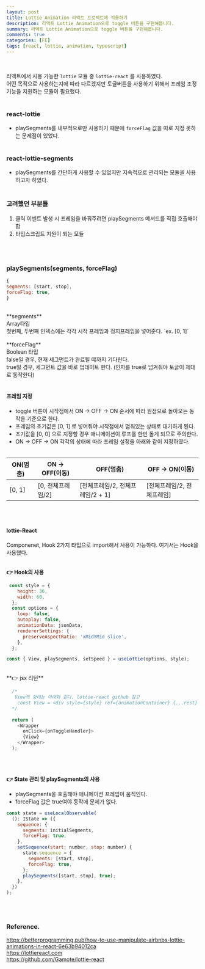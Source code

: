 ```yaml
---
layout: post
title: Lottie Animation 리액트 프로젝트에 적용하기
description: 리액트 Lottie Animation으로 toggle 버튼을 구현해봅니다.
summary: 리액트 Lottie Animation으로 toggle 버튼을 구현해봅니다.
comments: true
categories: [FE]
tags: [react, lottie, animation, typescript]
---
```


<br>

리액트에서 사용 가능한 `lottie` 모듈 중 `lottie-react` 를 사용하였다. <br>
어떤 목적으로 사용하는지에 따라 다르겠지만 토글버튼을 사용하기 위해서 프레임 조정 기능을 지원하는 모듈이 필요했다.<br><br>

### react-lottie
- playSegments를 내부적으로만 사용하기 때문에 `forceFlag` 값을 따로 지정 못하는 문제점이 있었다.<br><br>
### react-lottie-segments
- playSegments를 간단하게 사용할 수 있었지만 지속적으로 관리되는 모듈을 사용하고자 하였다.<br><br>
### 고려했던 부분들
1. 클릭 이벤트 발생 시 프레임을 바꿔주려면 playSegments 메서드를 직접 호출해야 함
2. 타입스크립트 지원이 되는 모듈

<br><br>

### playSegments(segments, forceFlag)
```js
{
segments: [start, stop],
forceFlag: true,
}
```
<br>
**segments**<br>
	Array타입<br>
	첫번째, 두번째 인덱스에는 각각 시작 프레임과 정지프레임을 넣어준다. `ex. [0, 1]` <br><br>
**forceFlag**<br>
	Boolean 타입<br>
	false일 경우, 현재 세그먼트가 완료될 떄까지 기다린다. <br>
	true일 경우, 세그먼트 값을 바로 업데이트 한다. (인자를 true로 넘겨줘야 토글이 제대로 동작한다)<br><br>

#### 프레임 지정
- toggle 버튼이 시작점에서 ON -> OFF -> ON 순서에 따라 원점으로 돌아오는 동작을 기준으로 한다.
- 프레임의 초기값은 [0, 1] 로 넣어줘야 시작점에서 멈춰있는 상태로 대기하게 된다.
- 초기값을 [0, 0] 으로 지정할 경우 애니메이션이 루프를 한번 돌게 되므로 주의한다.
- ON -> OFF -> ON 각각의 상태에 따라 프레임 설정을 아래와 같이 지정하였다.<br><br>

|  ON(멈춤)  |ON → OFF(이동)|OFF(멈춤)|OFF → ON(이동)|
|------|---|---|---|
|[0, 1]|[0, 전체프레임/2]|[전체프레임/2, 전체프레임/2 + 1]|[전체프레임/2, 전체프레임]|

<br><br>

#### lottie-React
Componenet, Hook 2가지 타입으로 import해서 사용이 가능하다. 여기서는 Hook을 사용했다.<br><br>

**👉 Hook의 사용**

```js
 const style = {
    height: 36,
    width: 60,
  };
  const options = {
    loop: false,
    autoplay: false,
    animationData: jsonData,
    rendererSettings: {
      preserveAspectRatio: 'xMidYMid slice',
    },
  };

const { View, playSegments, setSpeed } = useLottie(options, style);
```
<br>
**👉 jsx 리턴**

```js
  /*
   View의 형태는 아래와 같다. lottie-react github 참고
    const View = <div style={style} ref={animationContainer} {...rest} />;
  */
  
  return (
    <Wrapper
      onClick={onToggleHandler}>
      {View}
    </Wrapper>
  );
```

<br><br>

**👉 State 관리 및 playSegments의 사용**
- playSegments을 호출해야 애니메이션 프레임이 움직인다. 
- forceFlag 값은 true여야 동작에 문제가 없다.

```js
const state = useLocalObservable(
  (): IState => ({
    sequence: {
      segments: initialSegments,
      forceFlag: true,
    },
    setSequence(start: number, stop: number) {
      state.sequence = {
        segments: [start, stop],
        forceFlag: true,
      };
      playSegments([start, stop], true);
    },
  })
);
```
<br><br>

### Reference.
<https://betterprogramming.pub/how-to-use-manipulate-airbnbs-lottie-animations-in-react-6e63b94012ca><br>
<https://lottiereact.com><br>
<https://github.com/Gamote/lottie-react><br>